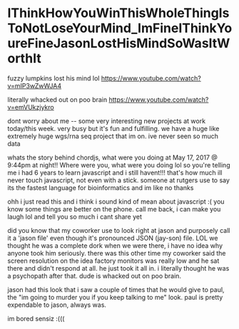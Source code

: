 # IThinkHowYouWinThisWholeThingIsToNotLoseYourMind_ImFineIThinkYoureFineJasonLostHisMindSoWasItWorthIt


fuzzy lumpkins lost his mind lol https://www.youtube.com/watch?v=mIP3wZwWJA4

literally whacked out on poo brain https://www.youtube.com/watch?v=emVUkzjykro


dont worry about me -- some very interesting new projects at work today/this week. very busy but it's fun and fulfilling. we have a huge like extremely huge wgs/rna seq project that im on. ive never seen so much data

whats the story behind chordjs, what were you doing at May 17, 2017 @ 9:44pm at night!! Where were you, what were you doing lol
so you're telling me i had 6 years to learn javascript and i still havent!!! that's how much ill never touch javascript, not even with a stick. someone at rutgers use to say its the fastest language for bioinformatics and im like no thanks


ohh i just read this and i think i sound kind of mean about javascript :( you know some things are better on the phone. call me back, i can make you laugh lol and tell you so much i cant share yet


did you know that my coworker use to look right at jason and purposely call it a 'jason file' even though it's pronounced JSON (jay-son) file. LOL we thought he was a complete dork when we were there, i have no idea why anyone took him seriously. there was this other time my coworker said the screen resolution on the idea factory monitors was really low and he sat there and didn't respond at all. he just took it all in. i literally thought he was a psychopath after that. dude is whacked out on poo brain.


jason had this look that i saw a couple of times that he would give to paul, the "im going to murder you if you keep talking to me" look. paul is pretty expendable to jason, always was.


im bored sensiz :(((
